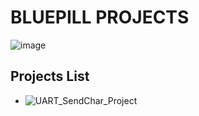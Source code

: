 # BLUEPILL PROJECTS
![image](https://github.com/Mo-Alsehli/BluePill_Projects/assets/98949843/ce148e48-3df8-4a10-afae-dde1ec04d338)
## Projects List
- ![UART_SendChar_Project](https://github.com/Mo-Alsehli/BluePill_Projects/tree/master/UART_SendChar_Project)
